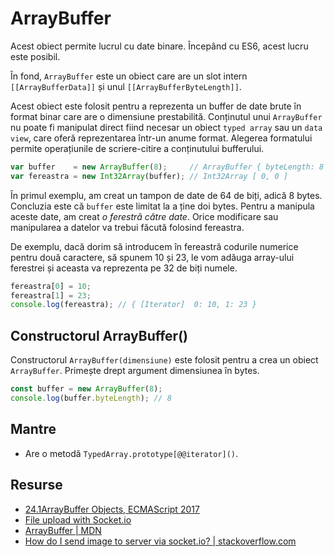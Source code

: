# ArrayBuffer

Acest obiect permite lucrul cu date binare. Începând cu ES6, acest lucru este posibil.

În fond, `ArrayBuffer` este un obiect care are un slot intern `[[ArrayBufferData]]` și unul `[[ArrayBufferByteLength]]`.

Acest obiect este folosit pentru a reprezenta un buffer de date brute în format binar care are o dimensiune prestabilită. Conținutul unui `ArrayBuffer` nu poate fi manipulat direct fiind necesar un obiect `typed array` sau un `data view`, care oferă reprezentarea într-un anume format. Alegerea formatului permite operațiunile de scriere-citire a conținutului bufferului.

```javascript
var buffer    = new ArrayBuffer(8);     // ArrayBuffer { byteLength: 8 }
var fereastra = new Int32Array(buffer); // Int32Array [ 0, 0 ]
```

În primul exemplu, am creat un tampon de date de 64 de biți, adică 8 bytes. Concluzia este că `buffer` este limitat la a ține doi bytes. Pentru a manipula aceste date, am creat *o ferestră către date*. Orice modificare sau manipularea a datelor va trebui făcută folosind fereastra.

De exemplu, dacă dorim să introducem în fereastră codurile numerice pentru două caractere, să spunem 10 și 23, le vom adăuga array-ului ferestrei și aceasta va reprezenta pe 32 de biți numele.

```javascript
fereastra[0] = 10;
fereastra[1] = 23;
console.log(fereastra); // { [Iterator]  0: 10, 1: 23 }​​​​​
```

## Constructorul ArrayBuffer()

Constructorul `ArrayBuffer(dimensiune)` este folosit pentru a crea un obiect `ArrayBuffer`. Primește drept argument dimensiunea în bytes.

```javascript
const buffer = new ArrayBuffer(8);
console.log(buffer.byteLength); // 8
```

## Mantre

- Are o metodă `TypedArray.prototype[@@iterator]()`.

## Resurse

- [24.1ArrayBuffer Objects, ECMAScript 2017](https://www.ecma-international.org/ecma-262/8.0/#sec-arraybuffer-objects)
- [File upload with Socket.io](https://medium.com/@Mewsse/file-upload-with-socket-io-9d2d1229494)
- [ArrayBuffer | MDN](https://developer.mozilla.org/en-US/docs/Web/JavaScript/Reference/Global_Objects/ArrayBuffer)
- [How do I send image to server via socket.io? | stackoverflow.com](https://stackoverflow.com/questions/59478402/how-do-i-send-image-to-server-via-socket-io)
